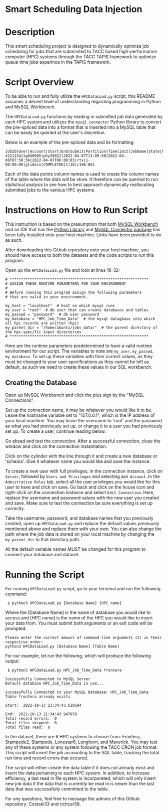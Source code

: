 # Smart Scheduling Data Injection 

# Description 
This smart scheduling project is designed to dynamically optimize job scheduling for jobs that are submmited to TACC based
high-performance computer (HPC) systems through the TACC TAPIS framework to optimize queue time jobs experince in the TAPIS framework. 


# Script Overview

To be able to run and fully utilize the ```HPCDataLoad.py``` script, this README assumes a decent level of understanding regarding programming in Python and 
MySQL Workbench. 

The ```HPCDataLoad.py``` functions by reading in submitted job data generated by each HPC system 
and utilizes the ```mysql.connector``` Python library to convert the pre-spliced data into a format that is inserted into a MySQL table 
that can be easily be queried at the user's discretion. 

Below is an example of the pre-spliced data and its formatting: 
```commandline
JobID|User|Account|Start|End|Submit|Partition|Timelimit|JobName|State|NNodes|ReqCPUS|NodeList
4221134|tg840985|phy20012|2022-04-07T11:09:50|2022-04-08T07:50:34|2022-04-07T06:00:03|rtx|1-00:00:00|glidein|COMPLETED|1|16|c196-061
```

Each of the data points column names is used to create the column names of the table where the data will be store. It therefore can be queried
to run statistical analysis to see how to best approach dynamically reallocating submitted jobs to the various HPC systems.

# Instructions on How to Run Script 

This instruction is based on the presumption that both [MySQL Workbench](https://dev.mysql.com/downloads/workbench/) and an IDE that has the [Python Library](https://www.python.org/downloads/) and [MySQL Connector package](https://dev.mysql.com/doc/connector-python/en/connector-python-installation-binary.html) has 
been fully installed onto your host machine. Links have been provided to do as such. 

After downloading this Github repository onto your host machine, you should have access to both the datasets and the code 
scripts to run this program. 


Open up the ```HPCDataLoad.py``` file and look at lines 16-32:
```
# **************************************************************
# ASSIGN THESE RUNTIME PARAMETERS FOR YOUR ENVIRONMENT
#
# Before running this program assign the following parameters
# that are valid in your environment.

my_host = "localhost"  # host on which mysql runs
my_user = "root"  # db user that can create databases and tables
my_passwd = "password"  # db user password
my_database = "HPC_Job_Time_Data"  # the mysql datagbase into which all hpc records are written (hpc)
my_parent_dir = "/home/ubuntu/jobs_data/"  # the parent directory of the hpc-specific input directories
# **************************************************************
```

Here are the runtime parameters predetermined to have a valid runtime environment for our script. 
The variables to note are ```my_user```, ```my_passwd```, ```my_database```. To set up these variables 
with their correct values, as they must be changed to your user specifications as they cannot be left as default, as such we need to create these values in our SQL workbench. 

## Creating the Database
Open up MySQL Workbench and click the plus sign by the "MySQL Connections". 

Set up the connection name, it may be whatever you would like it to be. Leave the hostname
variable set to "127.0.0.1", which is the IP address of your local machine. You may leave the username to 'root' and the password
as what you had previously set up, or change it to a user you had previously set up. To create a user,
continue reading below.

Go ahead and test the connection. After a successful connection, close the window and click on the connection instantiation. 

Click on the cylinder with the line through it and create a new database or 'schema'. 
Give it whatever name you would like and save the instance. 

To create a new user with full privileges, in the connection instance, click on
```Server```, followed by ```Users and Privileges``` and selecting ```Add Account```.
In the ```Admistrative Roles``` tab, select all the user privileges you would like for this
user to have and click on save. Go back and click on the house icon and right-click on the
connection instance and select ```Edit Connection```. Here, replace the username and password values
with the new user you created and save. Make sure to test the connection be sure everything is set up correctly.

Take the username, password, and database names that you previously created, open up ```HPCDataLoad.py``` and replace 
the default values previously mentioned above and replace them with your own. You can also change the path where the job data is 
stored on your local machine by changing the ```my_parent_dir``` to that directory path.

All the default variable names MUST be changed for this program to connect your database and dataset.

# Running the Script 
For running ```HPCDataLoad.py``` script, go to your terminal and run the following command:
```commandline
 $ python3 HPCDataLoad.py [Database Name] [HPC name]
```
Where the [Database Name] is the name of database you would like to access and [HPC name] is the name
of the HPC you would like to insert your data from. You must submit both arguments or an exit code will be prompted:
```commandline
Please enter the correct amount of command-line arguments (2) in their respective order:
python3 HPCDataLoad.py [Database Name] [Table Name]
```
For our example, let run the following, which will produce the following output:
```commandline
 $ python3 HPCDataLoad.py HPC_Job_Time_Data frontera
 
Successfully Connected to MySQL Server
Default database HPC_Job_Time_Data in use...

Successfully Connected to your MySQL Database: HPC_Job_Time_Data
Table frontera already exists

Start:  2022-10-13 21:34:43.610584

End:  2022-10-13 21:34:43.947078
Total record errors:  0
Total files skipped:  0
Total files read:  0
```

In the dataset, there are 6 HPC systems to choose from: Frontera, Stampede2, Stampede, Lonestar6, Longhorn, and Maverick. 
You may test any of these systems or any system following the TACC CRON job format. This script will insert the job accounting 
to the SQL table, tracking the total run time and record errors that occured. 

The script will either create the data table if it does not already exist and insert the data pertaining to each HPC
system. In addition, to increase efficiency, a last read in file system is incorporated, which will
only insert new job data if the data that is currently be read in is newer than the last data that was successfully committed to the table.

For any questions, feel free to message the admins of this Github repository: Costaki33 and richcar58.  